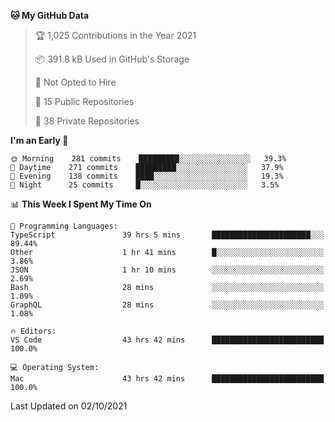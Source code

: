 <!--START_SECTION:waka-->
**🐱 My GitHub Data** 

> 🏆 1,025 Contributions in the Year 2021
 > 
> 📦 391.8 kB Used in GitHub's Storage 
 > 
> 🚫 Not Opted to Hire
 > 
> 📜 15 Public Repositories 
 > 
> 🔑 38 Private Repositories  
 > 
**I'm an Early 🐤** 

```text
🌞 Morning    281 commits    █████████░░░░░░░░░░░░░░░░   39.3% 
🌆 Daytime    271 commits    █████████░░░░░░░░░░░░░░░░   37.9% 
🌃 Evening    138 commits    ████░░░░░░░░░░░░░░░░░░░░░   19.3% 
🌙 Night      25 commits     █░░░░░░░░░░░░░░░░░░░░░░░░   3.5%

```


📊 **This Week I Spent My Time On** 

```text
💬 Programming Languages: 
TypeScript               39 hrs 5 mins       ██████████████████████░░░   89.44% 
Other                    1 hr 41 mins        █░░░░░░░░░░░░░░░░░░░░░░░░   3.86% 
JSON                     1 hr 10 mins        ░░░░░░░░░░░░░░░░░░░░░░░░░   2.69% 
Bash                     28 mins             ░░░░░░░░░░░░░░░░░░░░░░░░░   1.09% 
GraphQL                  28 mins             ░░░░░░░░░░░░░░░░░░░░░░░░░   1.08%

🔥 Editors: 
VS Code                  43 hrs 42 mins      █████████████████████████   100.0%

💻 Operating System: 
Mac                      43 hrs 42 mins      █████████████████████████   100.0%

```


 Last Updated on 02/10/2021
<!--END_SECTION:waka-->

